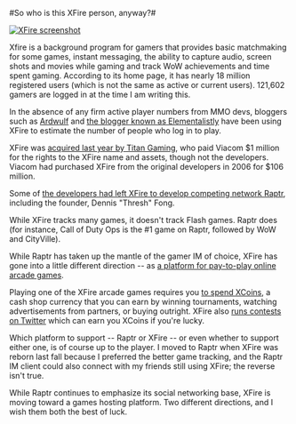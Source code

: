 #So who is this XFire person, anyway?#

[![](http://westkarana.com/wp-content/uploads/2011/01/Fullscreen-capture-1202011-71647-AM.jpg "XFire screenshot")](http://westkarana.com/wp-content/uploads/2011/01/Fullscreen-capture-1202011-71647-AM.jpg)

Xfire is a background program for gamers that provides basic matchmaking for some games, instant messaging, the ability to capture audio, screen shots and movies while gaming and track WoW achievements and time spent gaming. According to its home page, it has nearly 18 million registered users (which is not the same as active or current users). 121,602 gamers are logged in at the time I am writing this.

In the absence of any firm active player numbers from MMO devs, bloggers such as [Ardwulf](http://ardwulfslair.wordpress.com/tag/xfire/) and [the blogger known as Elementalistly](http://simple-n-complex.blogspot.com/search/label/XFire) have been using XFire to estimate the number of people who log in to play.

XFire was [acquired last year by Titan Gaming](http://techcrunch.com/2010/08/02/exclusive-titan-gaming-takes-xfire-off-viacoms-hands/), who paid Viacom $1 million for the rights to the XFire name and assets, though not the developers. Viacom had purchased XFire from the original developers in 2006 for $106 million.

Some of [the developers had left XFire to develop competing network Raptr](http://mountainview.patch.com/articles/startup-spotlight-raptr-the-call-of-gamers), including the founder, Dennis "Thresh" Fong.

While XFire tracks many games, it doesn't track Flash games. Raptr does (for instance, Call of Duty Ops is the #1 game on Raptr, followed by WoW and CityVille).

While Raptr has taken up the mantle of the gamer IM of choice, XFire has gone into a little different direction -- as [a platform for pay-to-play online arcade games](http://venturebeat.com/2010/12/08/born-again-startup-xfire-goes-full-circle-with-skill-based-game-wagering-on-xfire-arcade/).

Playing one of the XFire arcade games requires you [to spend XCoins](http://www.xfire.com/arcade/more_coins/), a cash shop currency that you can earn by winning tournaments, watching advertisements from partners, or buying outright. XFire also [runs contests on Twitter](http://twitter.com/#!/xfiregaming) which can earn you XCoins if you're lucky.

Which platform to support -- Raptr or XFire -- or even whether to support either one, is of course up to the player. I moved to Raptr when XFire was reborn last fall because I preferred the better game tracking, and the Raptr IM client could also connect with my friends still using XFire; the reverse isn't true.

While Raptr continues to emphasize its social networking base, XFire is moving toward a games hosting platform. Two different directions, and I wish them both the best of luck.
